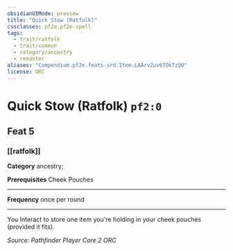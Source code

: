 ```yaml
---
obsidianUIMode: preview
title: "Quick Stow (Ratfolk)"
cssclasses: pf2e,pf2e-spell
tags:
  - trait/ratfolk
  - trait/common
  - category/ancestry
  - remaster
aliases: "Compendium.pf2e.feats-srd.Item.LAArv2uv6TOkTzQO"
license: ORC
---
```

# Quick Stow (Ratfolk) `pf2:0`
## Feat 5
### [[ratfolk]]

**Category** ancestry; 



**Prerequisites** Cheek Pouches
* * *
**Frequency** once per round

* * *

You Interact to store one item you're holding in your cheek pouches (provided it fits).

*Source: Pathfinder Player Core 2*
*ORC*